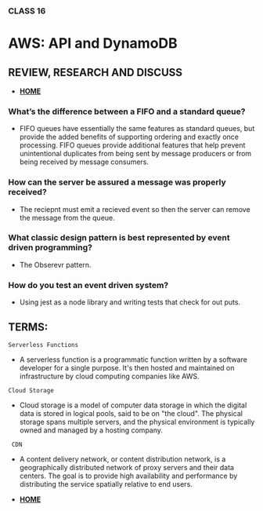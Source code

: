 ### CLASS 16


# AWS: API and DynamoDB






## REVIEW, RESEARCH AND DISCUSS


- [**HOME**](https://seidomo.github.io/reading_notes/home)



### What’s the difference between a FIFO and a standard queue?

- FIFO queues have essentially the same features as standard queues, but provide the added benefits of supporting ordering and exactly once processing. FIFO queues provide additional features that help prevent unintentional duplicates from being sent by message producers or from being received by message consumers.



### How can the server be assured a message was properly received?

- The reciepnt must emit a recieved event so then the server can remove the message from the queue.



### What classic design pattern is best represented by event driven programming?

- The Obserevr pattern.


### How do you test an event driven system?

- Using jest as a node library and writing tests that check for out puts.


## TERMS:


``` Serverless Functions ```

- A serverless function is a programmatic function written by a software developer for a single purpose. It's then hosted and maintained on infrastructure by cloud computing companies like AWS.



``` Cloud Storage ```

- Cloud storage is a model of computer data storage in which the digital data is stored in logical pools, said to be on "the cloud". The physical storage spans multiple servers, and the physical environment is typically owned and managed by a hosting company.


```  CDN  ```

- A content delivery network, or content distribution network, is a geographically distributed network of proxy servers and their data centers. The goal is to provide high availability and performance by distributing the service spatially relative to end users.



- [**HOME**](https://seidomo.github.io/reading_notes/home)